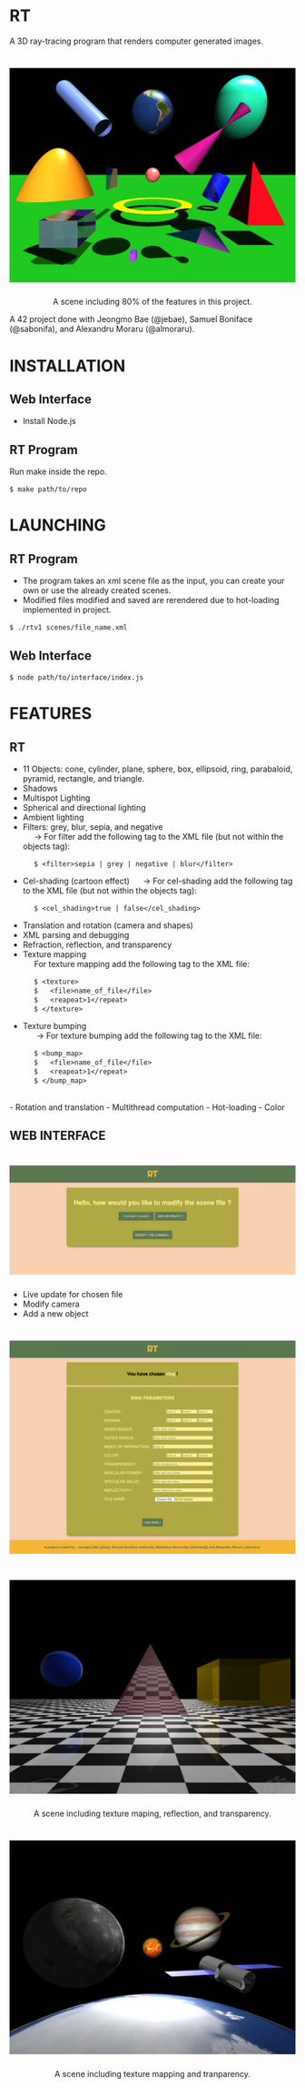 # RT
A 3D ray-tracing program that renders computer generated images.

# ![dof](screenshots/all_shapes.png)
<p align="center">A scene including 80% of the features in this project.</p>

A 42 project done with Jeongmo Bae (@jebae), Samuel Boniface (@sabonifa), and Alexandru Moraru (@almoraru).

# INSTALLATION

## Web Interface
- Install Node.js

## RT Program
Run make inside the repo.
```
$ make path/to/repo
```
# LAUNCHING 
## RT Program
- The program takes an xml scene file as the input, you can create your own or use the already created scenes.
- Modified files modified and saved are rerendered due to hot-loading implemented in project.
```
$ ./rtv1 scenes/file_name.xml
```

## Web Interface
```
$ node path/to/interface/index.js
```

# FEATURES
## RT
- 11 Objects: cone, cylinder, plane, sphere, box, ellipsoid, ring, parabaloid, pyramid, rectangle, and triangle.
- Shadows
- Multispot Lighting
- Spherical and directional lighting
- Ambient lighting
- Filters: grey, blur, sepia, and negative<br/>
&nbsp;&nbsp;&nbsp;&nbsp;&nbsp;-> For filter add the following tag to the XML file (but not within the objects tag): <br/>
```
      $ <filter>sepia | grey | negative | blur</filter>
```
- Cel-shading (cartoon effect)
&nbsp;&nbsp;&nbsp;&nbsp;&nbsp;-> For cel-shading add the following tag to the XML file (but not within the objects tag): <br/>
```
      $ <cel_shading>true | false</cel_shading>
```
- Translation and rotation (camera and shapes)
- XML parsing and debugging
- Refraction, reflection, and transparency
- Texture mapping <br/>
&nbsp;&nbsp;&nbsp;&nbsp;&nbsp;For texture mapping add the following tag to the XML file:<br/>
```
      $ <texture>
      $   <file>name_of_file</file>
      $   <reapeat>1</repeat>
      $ </texture>
```
- Texture bumping <br/>
&nbsp;&nbsp;&nbsp;&nbsp;&nbsp; -> For texture bumping add the following tag to the XML file: <br/>
```
      $ <bump_map>
      $   <file>name_of_file</file>
      $   <reapeat>1</repeat>
      $ </bump_map>
```
<br/>
- Rotation and translation
- Multithread computation
- Hot-loading
- Color

## WEB INTERFACE
# ![dof](screenshots/interface.png)
- Live update for chosen file
- Modify camera
- Add a new object
# ![dof](screenshots/interface_form.png)

# ![dof](screenshots/texture_mapping.png)
<p align="center">A scene including texture maping, reflection, and transparency.</p>

# ![dof](screenshots/space.png)
<p align="center">A scene including texture mapping and tranparency.</p>


